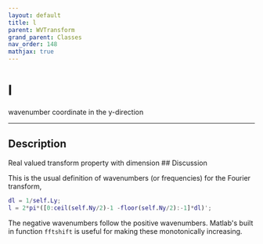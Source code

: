 ```yaml
---
layout: default
title: l
parent: WVTransform
grand_parent: Classes
nav_order: 148
mathjax: true
---
```


#  l

wavenumber coordinate in the y-direction


---

## Description
Real valued transform property with dimension ## Discussion

This is the usual definition of wavenumbers (or frequencies) for the Fourier transform,
```matlab
dl = 1/self.Ly;  
l = 2*pi*([0:ceil(self.Ny/2)-1 -floor(self.Ny/2):-1]*dl)';
```

The negative wavenumbers follow the positive wavenumbers. Matlab's built in function `fftshift` is useful for making these monotonically increasing.


